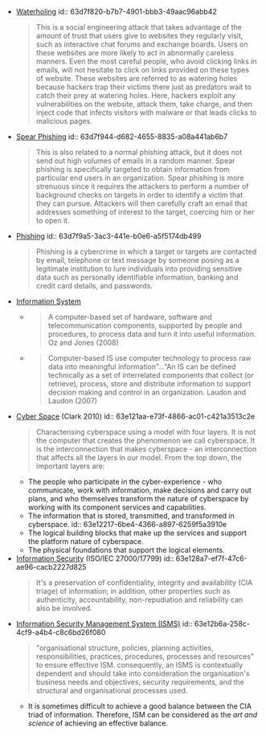 - [Waterholing](https://www.oreilly.com/library/view/cybersecurity-attack/9781788475297/9f193edd-e0d8-4ad8-bbc0-11678e996910.xhtml)
  id:: 63d7f820-b7b7-4901-bbb3-49aac96abb42
  > This is a social engineering attack that takes advantage of the amount 
  of trust that users give to websites they regularly visit, such as 
  interactive chat forums and exchange boards. Users on these websites are
   more likely to act in abnormally careless manners. Even the most 
  careful people, who avoid clicking links in emails, will not hesitate to
   click on links provided on these types of website. These websites are 
  referred to as watering holes because hackers trap their victims there 
  just as predators wait to catch their prey at watering holes. Here, 
  hackers exploit any vulnerabilities on the website, attack them, take 
  charge, and then inject code that infects visitors with malware or that 
  leads clicks to malicious pages.
- [Spear Phishing](https://www.oreilly.com/library/view/cybersecurity-attack/9781788475297/46b0717c-6884-48e7-9584-029219e7f2cc.xhtml)
  id:: 63d7f944-d682-4655-8835-a08a441ab6b7
  > This is also related to a normal phishing attack, but it does not send 
  out high volumes of emails in a random manner. Spear phishing is 
  specifically targeted to obtain information from particular end users in
   an organization. Spear phishing is more strenuous since it requires the
   attackers to perform a number of background checks on targets in order 
  to identify a victim that they can pursue. Attackers will then carefully
   craft an email that addresses something of interest to the target, 
  coercing him or her to open it.
- [Phishing](https://www.phishing.org/what-is-phishing)
  id:: 63d7f9a5-3ac3-441e-b0e6-a5f5174db499
  > Phishing is a cybercrime in which a target or targets are contacted by email, telephone or text message by someone posing as a legitimate institution to lure individuals into providing sensitive data such as personally
  identifiable information, banking and credit card details, and passwords.
- [Information System](https://moodle.port.ac.uk/mod/page/view.php?id=2595408)
	- > A computer-based set of hardware, software and telecommunication components, supported by people and procedures, to process data and turn it into useful information.
	  Oz and Jones (2008)
	- > Computer-based IS use computer technology to process raw data into meaningful information”...“An IS can be defined technically as a set of interrelated components that collect (or retrieve), process, store and distribute information to support decision making and control in an organization.
	  Laudon and Laudon (2007)
- [Cyber Space](https://ecir.mit.edu/sites/default/files/documents/%5BClark%5D%20Characterizing%20Cyberspace-%20Past%2C%20Present%20and%20Future.pdf) (Clark 2010)
  id:: 63e121aa-e73f-4866-ac01-c421a3513c2e
  > Characterising cyberspace using a model with four layers. It is not the computer that creates the phenomenon we call cyberspace. It is the interconnection that makes cyberspace - an interconnection that affects all the layers in our model. From the top down, the important layers are:
	- The people who participate in the cyber-experience - who communicate, work with information, make decisions and carry out plans, and who themselves transform the nature of cyberspace by working with its component services and capabilities.
	- The information that is stored, transmitted, and transformed in cyberspace.
	  id:: 63e12217-6be4-4366-a897-6259f5a3910e
	- The logical building blocks that make up the services and support the platform nature of cyberspace.
	- The physical foundations that support the logical elements.
- [Information Security](https://www.researchgate.net/profile/Segundo-Castro-Gonzales/publication/323265813_EVALUATION_OF_VULNERABILITIES_IN_COMPUTER_SYSTEMS_USERS/links/5a8afeec0f7e9b1a9555a121/EVALUATION-OF-VULNERABILITIES-IN-COMPUTER-SYSTEMS-USERS.pdf) (ISO/IEC 27000/17799)
  id:: 63e128a7-ef7f-47c6-ae96-cacb2227d825
  > It's a preservation of confidentiality, integrity and availability (CIA triage) of information; in addition, other properties such as authenticity, accountability, non-repudiation and reliability can also be involved.
- [Information Security Management System (ISMS)](https://books.google.de/books?hl=en&lr=&id=uFObBAAAQBAJ&oi=fnd&pg=PA5&dq=%22organisational+structure,+policies,+planning+activities,+responsibilities,+practices,+procedures,+processes+and+resources,%22&ots=bVglltp1Yr&sig=phInMVwyxq_LxQ_h1lC2delu0_o&redir_esc=y#v=onepage&q=organisational%20structure%2C%20policies%2C%20planning%20activities%2C%20responsibilities%2C%20practices%2C%20procedures%2C%20processes%20and%20resources%2C&f=false)
  id:: 63e12b6a-258c-4cf9-a4b4-c8c6bd26f080
  > "organisational structure, policies, planning activities, responsibilities, practices, procedures, processes and resources" to ensure effective ISM. consequently, an ISMS is contextually dependent and should take into consideration the organisation's business needs and objectives, security requirements, and the structural and organisational processes used.
	- It is sometimes difficult to achieve a good balance between the CIA triad of information. Therefore, ISM can be considered as the *art and science* of achieving an effective balance.
